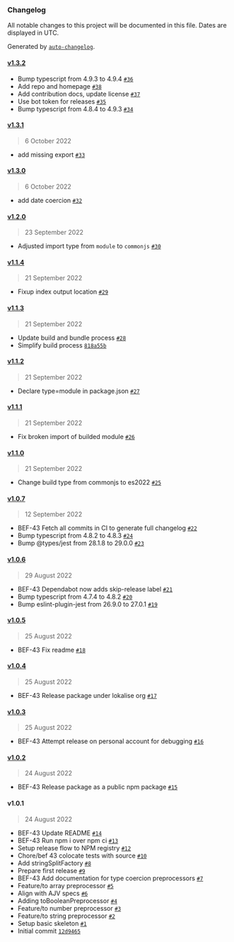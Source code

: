 ### Changelog

All notable changes to this project will be documented in this file. Dates are displayed in UTC.

Generated by [`auto-changelog`](https://github.com/CookPete/auto-changelog).

#### [v1.3.2](https://github.com/lokalise/zod-extras/compare/v1.3.1...v1.3.2)

- Bump typescript from 4.9.3 to 4.9.4 [`#36`](https://github.com/lokalise/zod-extras/pull/36)
- Add repo and homepage [`#38`](https://github.com/lokalise/zod-extras/pull/38)
- Add contribution docs, update license [`#37`](https://github.com/lokalise/zod-extras/pull/37)
- Use bot token for releases [`#35`](https://github.com/lokalise/zod-extras/pull/35)
- Bump typescript from 4.8.4 to 4.9.3 [`#34`](https://github.com/lokalise/zod-extras/pull/34)

#### [v1.3.1](https://github.com/lokalise/zod-extras/compare/v1.3.0...v1.3.1)

> 6 October 2022

- add missing export [`#33`](https://github.com/lokalise/zod-extras/pull/33)

#### [v1.3.0](https://github.com/lokalise/zod-extras/compare/v1.2.0...v1.3.0)

> 6 October 2022

- add date coercion [`#32`](https://github.com/lokalise/zod-extras/pull/32)

#### [v1.2.0](https://github.com/lokalise/zod-extras/compare/v1.1.4...v1.2.0)

> 23 September 2022

- Adjusted import type from `module` to `commonjs` [`#30`](https://github.com/lokalise/zod-extras/pull/30)

#### [v1.1.4](https://github.com/lokalise/zod-extras/compare/v1.1.3...v1.1.4)

> 21 September 2022

- Fixup index output location [`#29`](https://github.com/lokalise/zod-extras/pull/29)

#### [v1.1.3](https://github.com/lokalise/zod-extras/compare/v1.1.2...v1.1.3)

> 21 September 2022

- Update build and bundle process [`#28`](https://github.com/lokalise/zod-extras/pull/28)
- Simplify build process [`818a55b`](https://github.com/lokalise/zod-extras/commit/818a55be2efddda30792b4eeeed83a5117038f86)

#### [v1.1.2](https://github.com/lokalise/zod-extras/compare/v1.1.1...v1.1.2)

> 21 September 2022

- Declare type=module in package.json [`#27`](https://github.com/lokalise/zod-extras/pull/27)

#### [v1.1.1](https://github.com/lokalise/zod-extras/compare/v1.1.0...v1.1.1)

> 21 September 2022

- Fix broken import of builded module [`#26`](https://github.com/lokalise/zod-extras/pull/26)

#### [v1.1.0](https://github.com/lokalise/zod-extras/compare/v1.0.7...v1.1.0)

> 21 September 2022

- Change build type from commonjs to es2022 [`#25`](https://github.com/lokalise/zod-extras/pull/25)

#### [v1.0.7](https://github.com/lokalise/zod-extras/compare/v1.0.6...v1.0.7)

> 12 September 2022

- BEF-43 Fetch all commits in CI to generate full changelog [`#22`](https://github.com/lokalise/zod-extras/pull/22)
- Bump typescript from 4.8.2 to 4.8.3 [`#24`](https://github.com/lokalise/zod-extras/pull/24)
- Bump @types/jest from 28.1.8 to 29.0.0 [`#23`](https://github.com/lokalise/zod-extras/pull/23)

#### [v1.0.6](https://github.com/lokalise/zod-extras/compare/v1.0.5...v1.0.6)

> 29 August 2022

- BEF-43 Dependabot now adds skip-release label [`#21`](https://github.com/lokalise/zod-extras/pull/21)
- Bump typescript from 4.7.4 to 4.8.2 [`#20`](https://github.com/lokalise/zod-extras/pull/20)
- Bump eslint-plugin-jest from 26.9.0 to 27.0.1 [`#19`](https://github.com/lokalise/zod-extras/pull/19)

#### [v1.0.5](https://github.com/lokalise/zod-extras/compare/v1.0.4...v1.0.5)

> 25 August 2022

- BEF-43 Fix readme [`#18`](https://github.com/lokalise/zod-extras/pull/18)

#### [v1.0.4](https://github.com/lokalise/zod-extras/compare/v1.0.3...v1.0.4)

> 25 August 2022

- BEF-43 Release package under lokalise org [`#17`](https://github.com/lokalise/zod-extras/pull/17)

#### [v1.0.3](https://github.com/lokalise/zod-extras/compare/v1.0.2...v1.0.3)

> 25 August 2022

- BEF-43 Attempt release on personal account for debugging [`#16`](https://github.com/lokalise/zod-extras/pull/16)

#### [v1.0.2](https://github.com/lokalise/zod-extras/compare/v1.0.1...v1.0.2)

> 24 August 2022

- BEF-43 Release package as a public npm package [`#15`](https://github.com/lokalise/zod-extras/pull/15)

#### v1.0.1

> 24 August 2022

- BEF-43 Update README [`#14`](https://github.com/lokalise/zod-extras/pull/14)
- BEF-43 Run npm i over npm ci [`#13`](https://github.com/lokalise/zod-extras/pull/13)
- Setup release flow to NPM registry [`#12`](https://github.com/lokalise/zod-extras/pull/12)
- Chore/bef 43 colocate tests with source [`#10`](https://github.com/lokalise/zod-extras/pull/10)
- Add stringSplitFactory [`#8`](https://github.com/lokalise/zod-extras/pull/8)
- Prepare first release [`#9`](https://github.com/lokalise/zod-extras/pull/9)
- BEF-43 Add documentation for type coercion preprocessors [`#7`](https://github.com/lokalise/zod-extras/pull/7)
- Feature/to array preprocessor [`#5`](https://github.com/lokalise/zod-extras/pull/5)
- Align with AJV specs [`#6`](https://github.com/lokalise/zod-extras/pull/6)
- Adding toBooleanPreprocessor [`#4`](https://github.com/lokalise/zod-extras/pull/4)
- Feature/to number preprocessor [`#3`](https://github.com/lokalise/zod-extras/pull/3)
- Feature/to string preprocessor [`#2`](https://github.com/lokalise/zod-extras/pull/2)
- Setup basic skeleton [`#1`](https://github.com/lokalise/zod-extras/pull/1)
- Initial commit [`12d9465`](https://github.com/lokalise/zod-extras/commit/12d94656f27725bfd725254d8fd1b46bd68c603f)
